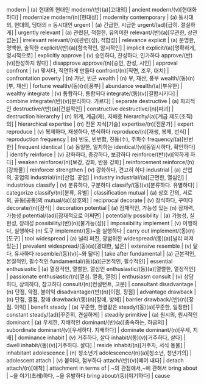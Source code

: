 modern					| (a) 현대의 현대인
modern/(반)(a)[고대의]			| ancient
modern/(v)[현대화하다]			| modernize 
modern/(n)[현대성]			| modernity
contemporary				| (a) 동시대의, 현대의, 당대의 n 동시대인
urgent					| (a) 긴급한, 시급한
urgent/(ad)[급히. 절실하게]		| urgently
relevant				| (a) 관련된, 적절한, 유의미한
relevant/(반)(a)[무관한, 상관없는]	| irrelevant
relevant/(n)[관련(성), 적합성]		| relevance
explicit				| (a) 분명한, 명백한, 솔직한
explicit/(반)(a)[함축적인, 암시적인]	| implicit
explicit/(a)[명확하게, 명시적으로]	| explicitly
approve					| (v) 승인하다, 찬성하다, 인가하다
approve/(반)(v)[찬성하지 않다]		| disapprove
approve/(n)[승인, 찬성, 시인]		| approval
confront				| (v) 맞서다, 직면하게 만들다
confront/(n)[직면, 조우, 대치]		| confrontation
poverty					| (n) 가난, 빈곤
wealth					| (n) 부, 재산, 풍부
wealth/(동)(n)[부, 재산]		| fortune
wealth/(동)(n)[풍부]			| abundance
wealth/(a)[부유한]			| wealthy
integrate				| (v) 통합하다, 통합되다
integrate/(동)(v)[결합시키다]		| combine
integrate/(반)(v)[분리하다. 가르다]	| separate
destructive				| (a) 파괴적인
destructive/(반)(a)[건설적인]		| constructive
destructive/(n)[파괴]			| destruction
hierarchy				| (n) 위계, 계급(제), 지배층
hierarchy/(a)[계급 제도(조직)의]	| hierarchical
expertise				| (n) 전문 지식[기술]
expertise/(n)[전문가]			| expert
reproduce				| (v) 복제하다, 재생하다, 번식하다
reproduce/(n)[재생, 복제, 번식]		| reproduction
frequency				| (n) 빈도, 빈번함, 진동(수), 주파수
frequency/(a)[빈번한]			| frequent
identical				| (a) 동일한, 일치하는
identical/(v)[동일시하다, 확인하다]	| identify
reinforce				| (v) 강화하다, 증강하다, 보강하다
reinforce/(반)(v)[약하게 하다]		| weaken
reinforce/(n)[보강, 강화, 반응 강화]		| reinforcement
reinforce/(n)[강화물]				| reinforcer
strengthen				| (v) 강화하다, 견고히 하다
industrial				| (a) 산업의, 공업의
industrial/(n)[산업. 공업]		| industry
industrial/(a)[근면한, 열심인]		| industrious
classify				| (v) 분류하다, 구분하다
classify/(동)(v)[분류하다. 유별하다]	| categorize
classify/(n)[분류, 유별]		| classification
mutual					| (a) 상호 간의, 서로의, 공동[공통]의
mutual/(a)[상호의]			| reciprocal
decorate				| (v) 장식하다, 꾸미다
decorate/(n)[장식]			| decoration
potential				| (a) 잠재적인, 가능성 있는 (n) 잠재력, 가능성
potential/(ad)[잠재적으로 어쩌면]		| potentially
possibility				| (a) 가능성, 실현성, 장래성
possibility/(반)(n)[불가능(성)]		| impossibility
implement				| (v) 이행하다, 실행하다 (n) 도구
implement/(동)~을 실행하다			| carry out
implement/(동)(n)[도구]				| tool
widespread					| (a) 널리 퍼진, 광범위한
widespread/(동)(a)[널리 퍼져 있는]		| prevalent
widespread/(동)(a)[광대한, 넓은]		| extensive
resemble					| (v) 닮다, 유사하다
resemble/(동)(v)[~와 닮다]			| take after 
fundamental					| (a) 근본적인, 본질적인, 필수적인
fundamental/(동)(a)[근본적인, 필수적인]		| essential
enthusiastic					| (a) 열정적인, 열렬한, 열심인
enthusiastic/(동)(a)[열렬한, 열정적인]		| passionate
enthusiastic/(n)[열심. 열중, 열정]		| enthusiasm
consult						| (v) 상담하다, 상의하다, 참고하다
consult/(n)[컨설턴트, 고문]			| consultant
disadvantage					| (n) 단점, 약점, 불이익
disadvantage/(반)(n)[이점, 장점]		| advantage
drawback					| (n) 단점, 결점, 장애
drawback/(동)(n)[장애, 방해]			| barrier
drawback/(반)(n)[장점. 이익]			| benefit
steady						| (a) 꾸준한, 한결같은
steady/(동)(a)[꾸준한, 일정한]			| constant
steady/(ad)[꾸준히, 견실하게]			| steadily
primitive					| (a) 원시의, 원시적인
dominant					| (a) 우세한, 지배적인
dominant/(반)(a)[종속하는, 하급의]		| subordinate
dominant/(v)[우세하다. 지배하다]		| dominate
dominant/(n)[우세, 지배]			| dominance
inhabit						| (v) 거주하다, 살다
inhabit/(동)(v)[거주하다, 살다]			| dwell
inhabit/(동)(v)[거주하다. 살다]			| reside
inhabit/(n)[거주자, 서식 동물]			| inhabitant
adolescence					| (n) 청소년기
adolescence/(n)(a)[청소년, 청년기의]		| adolescent
attach						| (v) 붙이다, 첨부하다
attach/(반)(v)[떼어 내다]			| detach
attach/(n)[애착]				| attachment
in terms of					| ~의 관점에서,~에 관해서
bring about					| ~을 야기(초래)하다, ~을 유발하다
bring about/(동)[야기하다]			| cause
